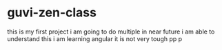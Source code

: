 # guvi-zen-class
this is my first project
i am going to do multiple in near future
i am able to understand this
i am learning angular it is not very tough
pp
p
